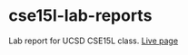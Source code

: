 # cse15l-lab-reports

Lab report for UCSD CSE15L class. [Live page](https://annle4869.github.io/cse15l-lab-reports/)
